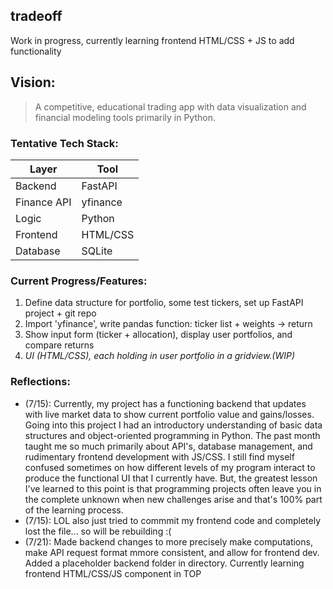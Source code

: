 ## **tradeoff**
Work in progress, currently learning frontend HTML/CSS + JS to add functionality
## **Vision:**
> A competitive, educational trading app with data visualization and financial modeling tools primarily in Python.
### Tentative Tech Stack:
| **Layer** | **Tool** |
| ----------- | ----------- |
| Backend | FastAPI |
| Finance API | yfinance |
| Logic | Python |
| Frontend | HTML/CSS |
| Database | SQLite |
### Current Progress/Features:
1. Define data structure for portfolio, some test tickers, set up FastAPI project + git repo
2. Import 'yfinance', write pandas function: ticker list + weights -> return
3. Show input form (ticker + allocation), display user portfolios, and compare returns
4. *UI (HTML/CSS), each holding in user portfolio in a gridview.(WIP)*
### Reflections:
- (7/15): Currently, my project has a functioning backend that updates with live market data to show current portfolio value and gains/losses. Going into this project I had an introductory understanding of basic data structures and object-oriented programming in Python. The past month taught me so much primarily about API's, database management, and rudimentary frontend development with JS/CSS. I still find myself confused sometimes on how different levels of my program interact to produce the functional UI that I currently have. But, the greatest lesson I've learned to this point is that programming projects often leave you in the complete unknown when new challenges arise and that's 100% part of the learning process.
- (7/15): LOL also just tried to commmit my frontend code and completely lost the file... so will be rebuilding :(
- (7/21): Made backend changes to more precisely make computations, make API request format mmore consistent, and allow for frontend dev. Added a placeholder backend folder in directory. Currently learning frontend HTML/CSS/JS component in TOP
